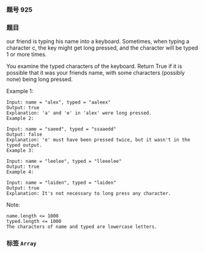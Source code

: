 ### 题号 925

### 题目

our friend is typing his name into a keyboard.  Sometimes, when typing a character c, the key might get long pressed, and the character will be typed 1 or more times.

You examine the typed characters of the keyboard.  Return True if it is possible that it was your friends name, with some characters (possibly none) being long pressed.



Example 1:

    Input: name = "alex", typed = "aaleex"
    Output: true
    Explanation: 'a' and 'e' in 'alex' were long pressed.
    Example 2:

    Input: name = "saeed", typed = "ssaaedd"
    Output: false
    Explanation: 'e' must have been pressed twice, but it wasn't in the typed output.
    Example 3:

    Input: name = "leelee", typed = "lleeelee"
    Output: true
    Example 4:

    Input: name = "laiden", typed = "laiden"
    Output: true
    Explanation: It's not necessary to long press any character.


Note:

    name.length <= 1000
    typed.length <= 1000
    The characters of name and typed are lowercase letters.


### 标签 ```Array```
